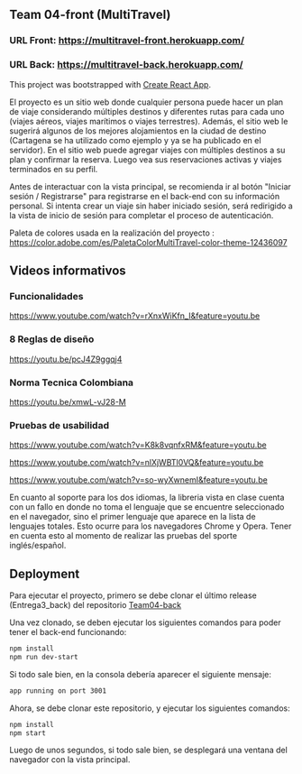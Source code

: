 ## Team 04-front (MultiTravel)

### URL Front: https://multitravel-front.herokuapp.com/
### URL Back: https://multitravel-back.herokuapp.com/

This project was bootstrapped with [Create React App](https://github.com/facebook/create-react-app).

El proyecto es un sitio web donde cualquier persona puede hacer un plan de viaje considerando múltiples destinos y diferentes rutas para cada uno (viajes aéreos, viajes marítimos o viajes terrestres). Además, el sitio web le sugerirá algunos de los mejores alojamientos en la ciudad de destino (Cartagena se ha utilizado como ejemplo y ya se ha publicado en el servidor). En el sitio web puede agregar viajes con múltiples destinos a su plan y confirmar la reserva. Luego vea sus reservaciones activas y viajes terminados en su perfil.

Antes de interactuar con la vista principal, se recomienda ir al botón "Iniciar sesión / Registrarse" para registrarse en el back-end con su información personal. Si intenta crear un viaje sin haber iniciado sesión, será redirigido a la vista de inicio de sesión para completar el proceso de autenticación.

Paleta de colores usada en la realización del proyecto : https://color.adobe.com/es/PaletaColorMultiTravel-color-theme-12436097


## Videos informativos

### Funcionalidades
https://www.youtube.com/watch?v=rXnxWiKfn_I&feature=youtu.be

### 8 Reglas de diseño
https://youtu.be/pcJ4Z9ggqj4

### Norma Tecnica Colombiana
https://youtu.be/xmwL-vJ28-M

### Pruebas de usabilidad
https://www.youtube.com/watch?v=K8k8vqnfxRM&feature=youtu.be

https://www.youtube.com/watch?v=nlXjWBTl0VQ&feature=youtu.be

https://www.youtube.com/watch?v=so-wyXwnemI&feature=youtu.be

En cuanto al soporte para los dos idiomas, la libreria vista en clase cuenta con un fallo en donde no toma el lenguaje que se encuentre seleccionado en el navegador, sino el primer lenguaje que aparece en la lista de lenguajes totales. Esto ocurre para los navegadores Chrome y Opera. Tener en cuenta esto al momento de realizar las pruebas del sporte inglés/español.

## Deployment

Para ejecutar el proyecto, primero se debe clonar el último release (Entrega3_back) del repositorio [Team04-back](https://github.com/isis3710-uniandes/Team04-back)

Una vez clonado, se deben ejecutar los siguientes comandos para poder tener el back-end funcionando:

```bash
npm install
npm run dev-start
```
Si todo sale bien, en la consola debería aparecer el siguiente mensaje:

```bash
app running on port 3001
```
Ahora, se debe clonar este repositorio, y ejecutar los siguientes comandos:

```bash
npm install
npm start
```
Luego de unos segundos, si todo sale bien, se desplegará una ventana del navegador con la vista principal.
